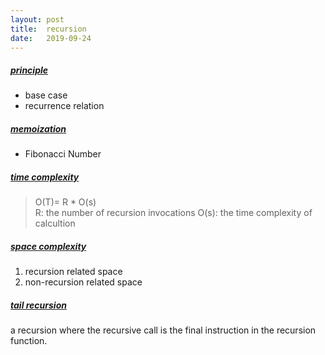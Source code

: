 ```yaml
---
layout: post
title:  recursion
date:   2019-09-24
---
```

##### [principle](https://leetcode.com/explore/learn/card/recursion-i/250/principle-of-recursion/1439/)
- base case
- recurrence relation

##### [memoization](https://leetcode.com/explore/learn/card/recursion-i/255/recursion-memoization/1495/)
- Fibonacci Number

##### [time complexity](https://leetcode.com/explore/learn/card/recursion-i/256/complexity-analysis/1669/)
> O(T)= R * O(s)	
> R: the number of recursion invocations
> O(s): the time complexity of calcultion

##### [space complexity](https://leetcode.com/explore/learn/card/recursion-i/256/complexity-analysis/1671/)
1. recursion related space
2. non-recursion related space

##### [tail recursion](https://leetcode.com/explore/learn/card/recursion-i/256/complexity-analysis/2374/)
a recursion where the recursive call is the final instruction in the recursion function.




	













































